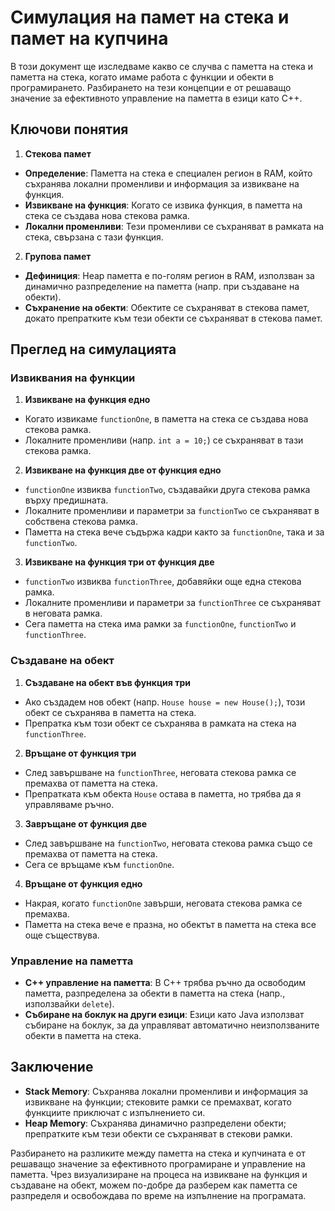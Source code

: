 # Симулация на памет на стека и памет на купчина

В този документ ще изследваме какво се случва с паметта на стека и паметта на стека, когато имаме работа с функции и обекти в програмирането. Разбирането на тези концепции е от решаващо значение за ефективното управление на паметта в езици като C++.

## Ключови понятия

1. **Стекова памет**
 - **Определение**: Паметта на стека е специален регион в RAM, който съхранява локални променливи и информация за извикване на функция.
 - **Извикване на функция**: Когато се извика функция, в паметта на стека се създава нова стекова рамка.
 - **Локални променливи**: Тези променливи се съхраняват в рамката на стека, свързана с тази функция.

2. **Групова памет**
 - **Дефиниция**: Heap паметта е по-голям регион в RAM, използван за динамично разпределение на паметта (напр. при създаване на обекти).
 - **Съхранение на обекти**: Обектите се съхраняват в стекова памет, докато препратките към тези обекти се съхраняват в стекова памет.

## Преглед на симулацията

### Извиквания на функции

1. **Извикване на функция едно**
 - Когато извикаме `functionOne`, в паметта на стека се създава нова стекова рамка.
 - Локалните променливи (напр. `int a = 10;`) се съхраняват в тази стекова рамка.

2. **Извикване на функция две от функция едно**
 - `functionOne` извиква `functionTwo`, създавайки друга стекова рамка върху предишната.
 - Локалните променливи и параметри за `functionTwo` се съхраняват в собствена стекова рамка.
 - Паметта на стека вече съдържа кадри както за `functionOne`, така и за `functionTwo`.

3. **Извикване на функция три от функция две**
 - `functionTwo` извиква `functionThree`, добавяйки още една стекова рамка.
 - Локалните променливи и параметри за `functionThree` се съхраняват в неговата рамка.
 - Сега паметта на стека има рамки за `functionOne`, `functionTwo` и `functionThree`.

### Създаване на обект

1. **Създаване на обект във функция три**
 - Ако създадем нов обект (напр. `House house = new House();`), този обект се съхранява в паметта на стека.
 - Препратка към този обект се съхранява в рамката на стека на `functionThree`.

2. **Връщане от функция три**
 - След завършване на `functionThree`, неговата стекова рамка се премахва от паметта на стека.
 - Препратката към обекта `House` остава в паметта, но трябва да я управляваме ръчно.

3. **Завръщане от функция две**
 - След завършване на `functionTwo`, неговата стекова рамка също се премахва от паметта на стека.
 - Сега се връщаме към `functionOne`.

4. **Връщане от функция едно**
 - Накрая, когато `functionOne` завърши, неговата стекова рамка се премахва.
 - Паметта на стека вече е празна, но обектът в паметта на стека все още съществува.

### Управление на паметта

- **C++ управление на паметта**: В C++ трябва ръчно да освободим паметта, разпределена за обекти в паметта на стека (напр., използвайки `delete`).
- **Събиране на боклук на други езици**: Езици като Java използват събиране на боклук, за да управляват автоматично неизползваните обекти в паметта на стека.

## Заключение

- **Stack Memory**: Съхранява локални променливи и информация за извикване на функции; стековите рамки се премахват, когато функциите приключат с изпълнението си.
- **Heap Memory**: Съхранява динамично разпределени обекти; препратките към тези обекти се съхраняват в стекови рамки.

Разбирането на разликите между паметта на стека и купчината е от решаващо значение за ефективното програмиране и управление на паметта. Чрез визуализиране на процеса на извикване на функция и създаване на обект, можем по-добре да разберем как паметта се разпределя и освобождава по време на изпълнение на програмата.
